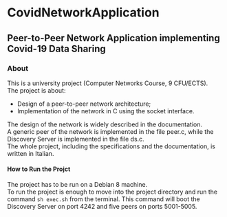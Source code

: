 # CovidNetworkApplication
## Peer-to-Peer Network Application implementing Covid-19 Data Sharing
### About
This is a university project (Computer Networks Course, 9 CFU/ECTS).  
The project is about:
* Design of a peer-to-peer network architecture;
* Implementation of the network in C using the socket interface.

The design of the network is widely described in the documentation.  
A generic peer of the network is implemented in the file peer.c, while the Discovery Server is implemented in the file ds.c.  
The whole project, including the specifications and the documentation, is written in Italian.

#### How to Run the Projct
The project has to be run on a Debian 8 machine.  
To run the project is enough to move into the project directory and run the command `sh exec.sh` from the terminal. This command will boot the Discovery Server on port 4242 and five peers on ports 5001-5005.
